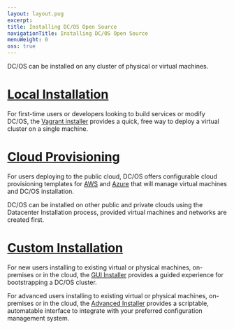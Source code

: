 ```yaml
---
layout: layout.pug
excerpt:
title: Installing DC/OS Open Source
navigationTitle: Installing DC/OS Open Source
menuWeight: 0
oss: true
---
```


DC/OS can be installed on any cluster of physical or virtual machines.

# [Local Installation][1]

For first-time users or developers looking to build services or modify DC/OS, the [Vagrant installer][1] provides a quick, free way to deploy a virtual cluster on a single machine.

# [Cloud Provisioning][6]

For users deploying to the public cloud, DC/OS offers configurable cloud provisioning templates for [AWS][2] and [Azure][3] that will manage virtual machines and DC/OS installation.

DC/OS can be installed on other public and private clouds using the Datacenter Installation process, provided virtual machines and networks are created first.

# [Custom Installation][7]

For new users installing to existing virtual or physical machines, on-premises or in the cloud, the [GUI Installer][4] provides a guided experience for bootstrapping a DC/OS cluster.

For advanced users installing to existing virtual or physical machines, on-premises or in the cloud, the [Advanced Installer][5] provides a scriptable, automatable interface to integrate with your preferred configuration management system.

[1]: /1.8/administration/installing/oss/local/
[2]: /1.8/administration/installing/oss/cloud/aws/
[3]: /1.8/administration/installing/oss/cloud/azure/
[4]: /1.8/administration/installing/oss/custom/gui/
[5]: /1.8/administration/installing/oss/custom/advanced/
[6]: /1.8/administration/installing/oss/cloud/
[7]: /1.8/administration/installing/oss/custom/
